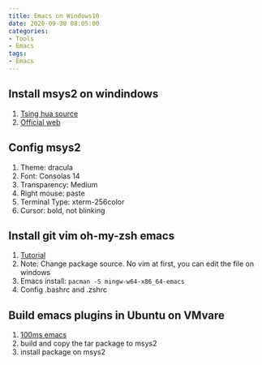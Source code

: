 ```yaml
---
title: Emacs on Windows10
date: 2020-09-30 08:05:00
categories:
- Tools
- Emacs
tags:
- Emacs
---
```


## Install msys2 on windindows
1. [Tsing hua source](https://mirrors.tuna.tsinghua.edu.cn/msys2/distrib/x86_64/)
1. [Official web](https://www.msys2.org/)

## Config msys2
1. Theme: dracula
1. Font: Consolas 14
1. Transparency: Medium
1. Right mouse: paste
1. Terminal Type: xterm-256color
1. Cursor: bold, not blinking

## Install git vim oh-my-zsh emacs
1. [Tutorial](https://blog.csdn.net/u013938484/article/details/83539008)
1. Note: Change package source. No vim at first, you can edit the file on windows
1. Emacs install: `pacman -S mingw-w64-x86_64-emacs`
1. Config .bashrc and .zshrc

## Build emacs plugins in Ubuntu on VMvare
1. [100ms emacs](https://github.com/jiaxiyang/100ms_dot_emacs)
1. build and copy the tar package to msys2
1. install package on msys2

